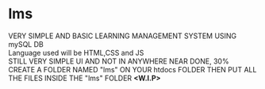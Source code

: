 # lms
VERY SIMPLE AND BASIC LEARNING MANAGEMENT SYSTEM USING mySQL DB<br>
Language used will be HTML,CSS and JS<br>
STILL VERY SIMPLE UI AND NOT IN ANYWHERE NEAR DONE, 30%<br>
CREATE A FOLDER NAMED "lms" ON YOUR htdocs FOLDER THEN PUT ALL THE FILES INSIDE THE "lms" FOLDER
<strong><W.I.P></strong>
